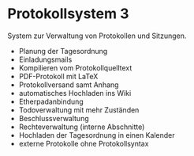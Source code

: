 # Protokollsystem 3

System zur Verwaltung von Protokollen und Sitzungen.

* Planung der Tagesordnung
* Einladungsmails
* Kompilieren vom Protokollquelltext
* PDF-Protokoll mit LaTeX
* Protokollversand samt Anhang
* automatisches Hochladen ins Wiki
* Etherpadanbindung
* Todoverwaltung mit mehr Zuständen
* Beschlussverwaltung
* Rechteverwaltung (interne Abschnitte)
* Hochladen der Tagesordnung in einen Kalender
* externe Protokolle ohne Protokollsyntax
